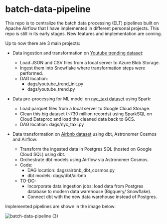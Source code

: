 # batch-data-pipeline
This repo is to centralize the batch data processing (ELT) pipelines built on Apache Airflow that I have implemented in different personal projects.
This repo is still in its early stages. New features and implementation are coming.

Up to now there are 3 main projects:
- Data ingestion and transformation on [Youtube trending dataset](https://www.kaggle.com/datasets/rsrishav/youtube-trending-video-dataset/data):
  - Load JSON and CSV files from a local server to Azure Blob Storage.
  - Ingest them into Snowflake where transformation steps were performed.
  - DAG location:
    - dags/youtube_trend_init.py
    - dags/youtube_trend.py
  
- Data pre-processing for ML model on [nyc_taxi dataset](https://www.nyc.gov/site/tlc/about/tlc-trip-record-data.page) using Spark:
  - Load parquet files from a local server to Google Cloud Storage.
  - Clean this big dataset (~730 million records) using SparkSQL on Cloud Dataproc and load the cleaned data back to GCS.
  - DAG location: dags/nyc_taxi.py

- Data transformation on [Airbnb dataset](https://public.opendatasoft.com/explore/dataset/airbnb-listings/) using dbt, Astronomer Cosmos and Airflow:
  - Transform the ingested data in Postgres SQL (hosted on Google Cloud SQL) using dbt.
  - Orchestrate dbt models using Airflow via Astronomer Cosmos.
  - Code:
    - DAG location: dags/airbnb_dbt_cosmos.py
    - dbt models: dags/dbt/airbnb
  - TO-DO:
    - Incorporate data ingestion jobs: load data from Postgres database to modern data warehouse (Bigquery/ Snowflake).
    - Connect dbt with the new data warehouse instead of Postgres.

Implemented pipelines are shown in the image below:

![batch-data-pipeline (3)](https://github.com/phamthiminhtu/batch-data-pipeline/assets/56192840/c66098ce-21f6-42e3-b0e4-6620b411192f)

